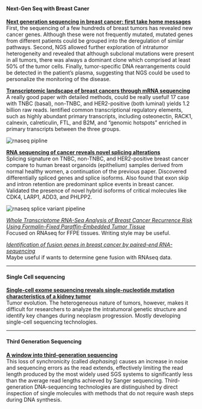 
#### Next-Gen Seq with Breast Caner

[__Next generation sequencing in breast cancer: first take home messages__](http://www.ncbi.nlm.nih.gov/pmc/articles/PMC3713550/)    First, the sequencing of a few hundreds of breast tumors has revealed new cancer genes. Although these were not frequently mutated, mutated genes from different patients could be grouped into the deregulation of similar pathways. Second, NGS allowed further exploration of intratumor heterogeneity and revealed that although subclonal mutations were present in all tumors, there was always a dominant clone which comprised at least 50% of the tumor cells. Finally, tumor-specific DNA rearrangements could be detected in the patient’s plasma, suggesting that NGS could be used to personalize the monitoring of the disease.

[__Transcriptomic landscape of breast cancers through mRNA sequencing__](http://www.nature.com/articles/srep00264)   
A really good paper with detailed methods, could be really useful! 17 case with TNBC (basal), non-TNBC, and HER2-positive (both luminal) yields 1.2 billion raw reads. Ientified common transcriptional regulatory elements, such as highly abundant primary transcripts, including osteonectin, RACK1, calnexin, calreticulin, FTL, and B2M, and “genomic hotspots” enriched in primary transcripts between the three groups.

![rnaseq pipline](http://www.nature.com/article-assets/npg/srep/2012/120214/srep00264/images_hires/w926/srep00264-f1.jpg)  

[__RNA sequencing of cancer reveals novel splicing alterations__](http://www.nature.com/articles/srep01689)  
Splicing signature on TNBC, non-TNBC, and HER2-positive breast cancer compare to human breast organoids (epithelium) samples derived from normal healthy women, a continuation of the previous paper. Discovered differentially spliced genes and splice isoforms. Also found that exon skip and intron retention are predominant splice events in breast cancer. Validated the presence of novel hybrid isoforms of critical molecules like CDK4, LARP1, ADD3, and PHLPP2.

![rnaseq splice variant pipeline](http://www.nature.com/article-assets/npg/srep/2013/130422/srep01689/images_hires/w926/srep01689-f1.jpg)

[_Whole Transcriptome RNA-Seq Analysis of Breast Cancer Recurrence Risk Using Formalin-Fixed Paraffin-Embedded Tumor Tissue_](http://journals.plos.org/plosone/article?id=10.1371/journal.pone.0040092#s2)  
Focused on RNAseq for FFPE tissues. Writing style may be useful.

[_Identification of fusion genes in breast cancer by
paired-end RNA-sequencing_](http://download.springer.com/static/pdf/529/art%253A10.1186%252Fgb-2011-12-1-r6.pdf?originUrl=http%3A%2F%2Fgenomebiology.biomedcentral.com%2Farticle%2F10.1186%2Fgb-2011-12-1-r6&token2=exp=1463503611~acl=%2Fstatic%2Fpdf%2F529%2Fart%25253A10.1186%25252Fgb-2011-12-1-r6.pdf%2A~hmac=254e1f6c59c7df92a4fa6341a3b4a1d4d32cf0ad03a6c9e5e9201ca8f6ec6720)  
Maybe useful if wants to determine gene fusion with RNAseq data.



---

#### Single Cell sequencing
[__Single-cell exome sequencing reveals single-nucleotide mutation characteristics of a kidney tumor__](http://www.ncbi.nlm.nih.gov/pubmed/22385958)  
Tumor evolution.  The heterogeneous nature of tumors, however, makes it difficult for researchers to analyze the intratumoral genetic structure and identify key changes during neoplasm progression. Mostly developing single-cell sequencing technologies.


---

#### Third Generation Sequencing
[__A window into third-generation sequencing__](http://www.ncbi.nlm.nih.gov/pubmed/22385958)  
This loss of synchronicity (called _dephasing_) causes an increase in noise and sequencing errors as the read extends, effectively limiting the read length produced by the most widely used SGS systems to significantly less than the average read lengths achieved by Sanger sequencing. Third-generation DNA-sequencing technologies are distinguished by direct inspection of single molecules with methods that do not require wash steps during DNA synthesis.
